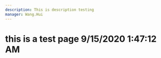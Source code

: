 ```yaml
---
description: This is description testing
manager: Wang.Hui
---
```

# this is a test page 9/15/2020 1:47:12 AM